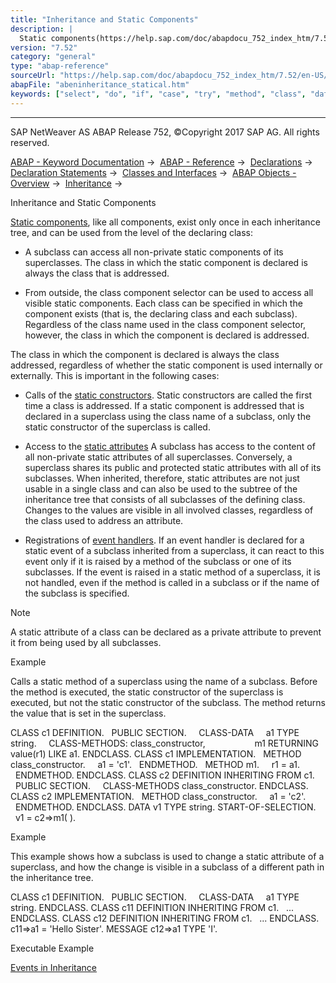 ```yaml
---
title: "Inheritance and Static Components"
description: |
  Static components(https://help.sap.com/doc/abapdocu_752_index_htm/7.52/en-US/abenstatic_component_glosry.htm 'Glossary Entry'), like all components, exist only once in each inheritance tree, and can be used from the level of the declaring class: -   A subclass can access all non-private static com
version: "7.52"
category: "general"
type: "abap-reference"
sourceUrl: "https://help.sap.com/doc/abapdocu_752_index_htm/7.52/en-US/abeninheritance_statical.htm"
abapFile: "abeninheritance_statical.htm"
keywords: ["select", "do", "if", "case", "try", "method", "class", "data", "abeninheritance", "statical"]
---
```


* * *

SAP NetWeaver AS ABAP Release 752, ©Copyright 2017 SAP AG. All rights reserved.

[ABAP - Keyword Documentation](https://help.sap.com/doc/abapdocu_752_index_htm/7.52/en-US/abenabap.htm) →  [ABAP - Reference](https://help.sap.com/doc/abapdocu_752_index_htm/7.52/en-US/abenabap_reference.htm) →  [Declarations](https://help.sap.com/doc/abapdocu_752_index_htm/7.52/en-US/abendeclarations.htm) →  [Declaration Statements](https://help.sap.com/doc/abapdocu_752_index_htm/7.52/en-US/abenabap_declarations.htm) →  [Classes and Interfaces](https://help.sap.com/doc/abapdocu_752_index_htm/7.52/en-US/abenclasses_and_interfaces.htm) →  [ABAP Objects - Overview](https://help.sap.com/doc/abapdocu_752_index_htm/7.52/en-US/abenabap_objects_oview.htm) →  [Inheritance](https://help.sap.com/doc/abapdocu_752_index_htm/7.52/en-US/abeninheritance.htm) → 

Inheritance and Static Components

[Static components](https://help.sap.com/doc/abapdocu_752_index_htm/7.52/en-US/abenstatic_component_glosry.htm "Glossary Entry"), like all components, exist only once in each inheritance tree, and can be used from the level of the declaring class:

-   A subclass can access all non-private static components of its superclasses. The class in which the static component is declared is always the class that is addressed.

-   From outside, the class component selector can be used to access all visible static components. Each class can be specified in which the component exists (that is, the declaring class and each subclass). Regardless of the class name used in the class component selector, however, the class in which the component is declared is addressed.

The class in which the component is declared is always the class addressed, regardless of whether the static component is used internally or externally. This is important in the following cases:

-   Calls of the [static constructors](https://help.sap.com/doc/abapdocu_752_index_htm/7.52/en-US/abenstatic_constructor_glosry.htm "Glossary Entry").
    Static constructors are called the first time a class is addressed. If a static component is addressed that is declared in a superclass using the class name of a subclass, only the static constructor of the superclass is called.

-   Access to the [static attributes](https://help.sap.com/doc/abapdocu_752_index_htm/7.52/en-US/abenstatic_attribute_glosry.htm "Glossary Entry")
    A subclass has access to the content of all non-private static attributes of all superclasses. Conversely, a superclass shares its public and protected static attributes with all of its subclasses. When inherited, therefore, static attributes are not just usable in a single class and can also be used to the subtree of the inheritance tree that consists of all subclasses of the defining class. Changes to the values are visible in all involved classes, regardless of the class used to address an attribute.

-   Registrations of [event handlers](https://help.sap.com/doc/abapdocu_752_index_htm/7.52/en-US/abenevent_handler_glosry.htm "Glossary Entry").
    If an event handler is declared for a static event of a subclass inherited from a superclass, it can react to this event only if it is raised by a method of the subclass or one of its subclasses. If the event is raised in a static method of a superclass, it is not handled, even if the method is called in a subclass or if the name of the subclass is specified.

Note

A static attribute of a class can be declared as a private attribute to prevent it from being used by all subclasses.

Example

Calls a static method of a superclass using the name of a subclass. Before the method is executed, the static constructor of the superclass is executed, but not the static constructor of the subclass. The method returns the value that is set in the superclass.

CLASS c1 DEFINITION.
  PUBLIC SECTION.
    CLASS-DATA     a1 TYPE string.
    CLASS-METHODS: class\_constructor,
                   m1 RETURNING value(r1) LIKE a1.
ENDCLASS.
CLASS c1 IMPLEMENTATION.
  METHOD class\_constructor.
    a1 = 'c1'.
  ENDMETHOD.
  METHOD m1.
    r1 = a1.
  ENDMETHOD.
ENDCLASS.
CLASS c2 DEFINITION INHERITING FROM c1.
  PUBLIC SECTION.
    CLASS-METHODS class\_constructor.
ENDCLASS.
CLASS c2 IMPLEMENTATION.
  METHOD class\_constructor.
    a1 = 'c2'.
  ENDMETHOD.
ENDCLASS.
DATA v1 TYPE string.
START-OF-SELECTION.
  v1 = c2=>m1( ).

Example

This example shows how a subclass is used to change a static attribute of a superclass, and how the change is visible in a subclass of a different path in the inheritance tree.

CLASS c1 DEFINITION.
  PUBLIC SECTION.
    CLASS-DATA     a1 TYPE string.
ENDCLASS.
CLASS c11 DEFINITION INHERITING FROM c1.
  ...
ENDCLASS.
CLASS c12 DEFINITION INHERITING FROM c1.
  ...
ENDCLASS.
c11=>a1 = 'Hello Sister'.
MESSAGE c12=>a1 TYPE 'I'.

Executable Example

[Events in Inheritance](https://help.sap.com/doc/abapdocu_752_index_htm/7.52/en-US/abenevent_inheritance_abexa.htm)